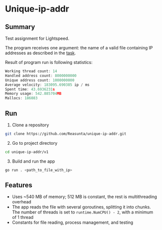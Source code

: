 # Unique-ip-addr

## Summary
Test assignment for Lightspeed.

The program receives one argument: the name of a valid file containing IP addresses as described in the [task](https://github.com/Ecwid/new-job/blob/master/IP-Addr-Counter-GO.md).

Result of program run is following statistics:

```go
Working thread count: 14
Handled address count: 8000000000
Unique address count: 1000000000
Average velocity: 183095.690385 ip / ms
Spent time: 43.6936231s
Memory usage: 542.885704MB
Mallocs: 186083
```

## Run
1. Clone a repository
```bash
git clone https://github.com/Reasunta/unique-ip-addr.git
```
2. Go to project directory
```bash
cd unique-ip-addr/v1
```
3. Build and run the app
```bash
go run . <path_to_file_with_ip>
```

## Features
- Uses ~540 MB of memory; 512 MB is constant, the rest is multithreading overhead
- The app reads the file with several goroutines, splitting it into chunks. The number of threads is set to `runtime.NumCPU() - 2`, with a minimum of 1 thread
- Constants for file reading, process management, and testing
